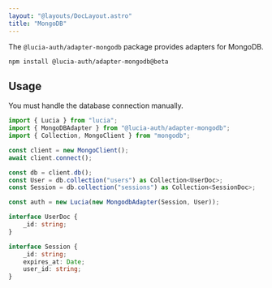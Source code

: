 ```yaml
---
layout: "@layouts/DocLayout.astro"
title: "MongoDB"
---
```


The `@lucia-auth/adapter-mongodb` package provides adapters for MongoDB.

```
npm install @lucia-auth/adapter-mongodb@beta
```

## Usage

You must handle the database connection manually.

```ts
import { Lucia } from "lucia";
import { MongoDBAdapter } from "@lucia-auth/adapter-mongodb";
import { Collection, MongoClient } from "mongodb";

const client = new MongoClient();
await client.connect();

const db = client.db();
const User = db.collection("users") as Collection<UserDoc>;
const Session = db.collection("sessions") as Collection<SessionDoc>;

const auth = new Lucia(new MongodbAdapter(Session, User));

interface UserDoc {
	_id: string;
}

interface Session {
	_id: string;
	expires_at: Date;
	user_id: string;
}
```
